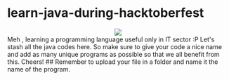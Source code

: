 # learn-java-during-hacktoberfest
<div align="center">
<a href="https://github.com/ccgcv/learn-java-during-hacktoberfest"><img src="https://img.shields.io/github/contributors/ccgcv/learn-java-during-hacktoberfest?style=plastic">
</a>
</div>
Meh , learning a programming language useful only in IT sector :P
Let's stash all the java codes here. So make sure to give your code a nice name and add as many unique programs as possible so that we all benefit from this. Cheers!
## Remember to upload your file in a folder and name it the name of the program.

